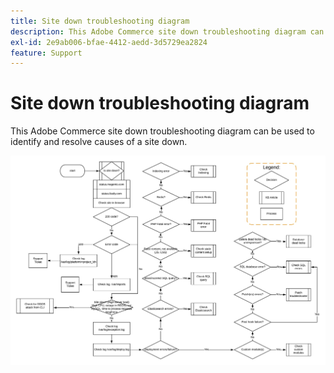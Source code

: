 ```yaml
---
title: Site down troubleshooting diagram
description: This Adobe Commerce site down troubleshooting diagram can be used to identify and resolve causes of a site down.
exl-id: 2e9ab006-bfae-4412-aedd-3d5729ea2824
feature: Support
---
```

# Site down troubleshooting diagram

This Adobe Commerce site down troubleshooting diagram can be used to identify and resolve causes of a site down.

![site down troubleshooting diagram image](assets/updated_site_down_1.jpeg)
